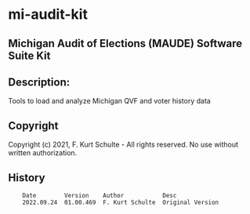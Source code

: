 # mi-audit-kit

## Michigan Audit of Elections (MAUDE) Software Suite Kit

## Description:  
Tools to load and analyze Michigan QVF and voter history data

## Copyright
Copyright (c) 2021, F. Kurt Schulte - All rights reserved.
No use without written authorization.

## History
```
    Date        Version    Author           Desc
    2022.09.24  01.00.469  F. Kurt Schulte  Original Version
```